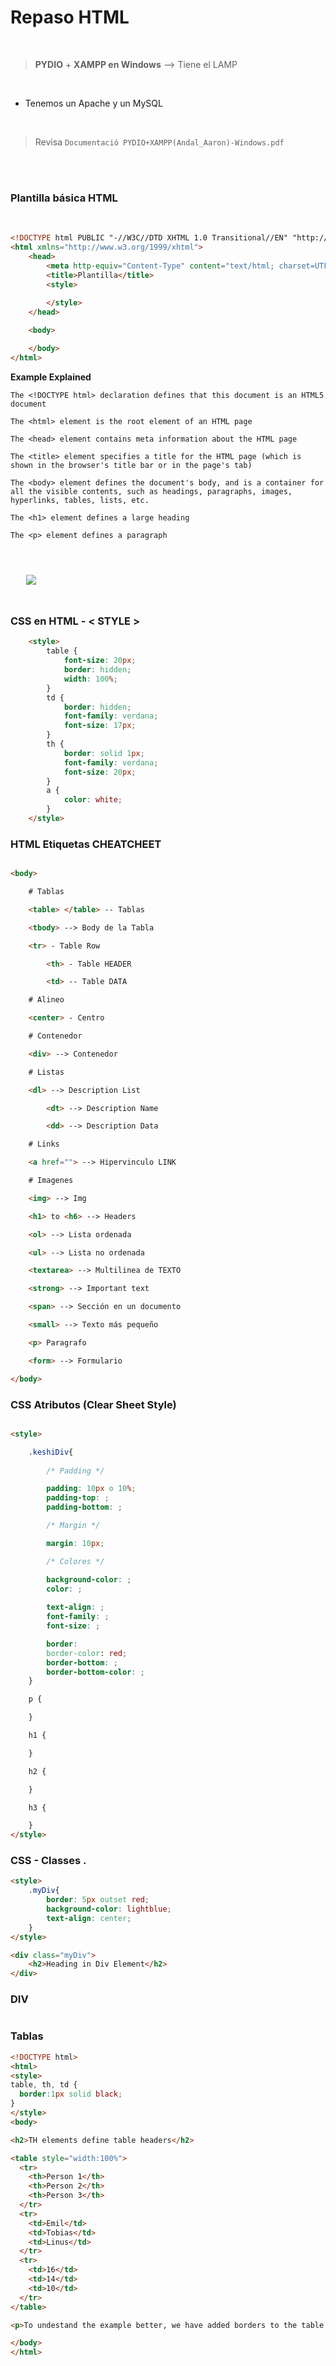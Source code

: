 # Repaso HTML

<br>

> **PYDIO** + **XAMPP en Windows** --> Tiene el LAMP

<br>

* Tenemos un Apache y un MySQL 

<br>

> Revisa `Documentació PYDIO+XAMPP(Andal_Aaron)-Windows.pdf`

<br>
<br>

### Plantilla básica HTML

<br>

```html
<!DOCTYPE html PUBLIC "-//W3C//DTD XHTML 1.0 Transitional//EN" "http://www.w3.org/TR/xhtml1/DTD/xhtml1-transitional.dtd">
<html xmlns="http://www.w3.org/1999/xhtml">
    <head>
        <meta http-equiv="Content-Type" content="text/html; charset=UTF-8" />
        <title>Plantilla</title>
        <style>
        
        </style>
    </head>

    <body>

    </body>
</html>

```

**Example Explained**
```
The <!DOCTYPE html> declaration defines that this document is an HTML5 document

The <html> element is the root element of an HTML page

The <head> element contains meta information about the HTML page

The <title> element specifies a title for the HTML page (which is shown in the browser's title bar or in the page's tab)

The <body> element defines the document's body, and is a container for all the visible contents, such as headings, paragraphs, images, hyperlinks, tables, lists, etc.

The <h1> element defines a large heading

The <p> element defines a paragraph
```

<br>

<div style="padding: 5%">
    <img src="./Photos/HTML.png" />
</div>

### CSS en HTML - < STYLE >


```html
    <style>
        table {
            font-size: 20px;
            border: hidden;
            width: 100%;
        }
        td {
            border: hidden;
            font-family: verdana;
            font-size: 17px;
        }
        th {
            border: solid 1px;
            font-family: verdana;
            font-size: 20px;
        }
        a {
            color: white;
        }
    </style>
```

### HTML Etiquetas CHEATCHEET


```html

<body>

    # Tablas

    <table> </table> -- Tablas

    <tbody> --> Body de la Tabla

    <tr> - Table Row

        <th> - Table HEADER

        <td> -- Table DATA

    # Alineo

    <center> - Centro

    # Contenedor

    <div> --> Contenedor

    # Listas

    <dl> --> Description List

        <dt> --> Description Name

        <dd> --> Description Data

    # Links 

    <a href=""> --> Hipervinculo LINK

    # Imagenes

    <img> --> Img

    <h1> to <h6> --> Headers

    <ol> --> Lista ordenada

    <ul> --> Lista no ordenada

    <textarea> --> Multilinea de TEXTO

    <strong> --> Important text

    <span> --> Sección en un documento

    <small> --> Texto más pequeño

    <p> Paragrafo

    <form> --> Formulario

</body>

```

### CSS Atributos (Clear Sheet Style)

```html

<style>

    .keshiDiv{
        
        /* Padding */

        padding: 10px o 10%;
        padding-top: ;
        padding-bottom: ;

        /* Margin */

        margin: 10px;

        /* Colores */

        background-color: ;
        color: ;
        
        text-align: ;
        font-family: ;
        font-size: ;

        border:
        border-color: red;
        border-bottom: ;
        border-bottom-color: ;
    }

    p {

    }

    h1 {

    }

    h2 {

    }

    h3 {

    }
</style>

```

### CSS - Classes .

```html
<style>
    .myDiv{
        border: 5px outset red;
        background-color: lightblue;
        text-align: center;
    }
</style>

<div class="myDiv">
    <h2>Heading in Div Element</h2>
</div>
```


### DIV

```html

```

### Tablas

```html
<!DOCTYPE html>
<html>
<style>
table, th, td {
  border:1px solid black;
}
</style>
<body>

<h2>TH elements define table headers</h2>

<table style="width:100%">
  <tr>
    <th>Person 1</th>
    <th>Person 2</th>
    <th>Person 3</th>
  </tr>
  <tr>
    <td>Emil</td>
    <td>Tobias</td>
    <td>Linus</td>
  </tr>
  <tr>
    <td>16</td>
    <td>14</td>
    <td>10</td>
  </tr>
</table>

<p>To undestand the example better, we have added borders to the table.</p>

</body>
</html>

```

```html

```

```html

```

```html

```

```html

```

```html

```

```html

```

```html

```

```html

```

```html

```

```html

```

```html

```


```html

```


```html

```


```html

```


```html

```


```html

```


```html

```